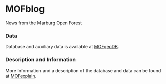 # MOFblog
News from the Marburg Open Forest

### Data
Database and auxiliary data is available at [MOFgeoDB](https://github.com/MarburgOpenForest/MOFgeoDB).

### Description and Information
More Information and a description of the database and data can be found at [MOFexplain](https://github.com/MarburgOpenForest/MOFexplain).
